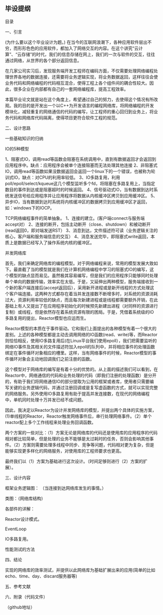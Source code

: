 ## 毕设提纲

目录

一、引言

(为什么要以这个毕业设计为题。)
在当今的互联网浪潮下，各种应用软件层出不穷，而形形色色的应用软件，都加入了网络交互的内容。在这个讲究“云计算”、“云存储”的时代，我们的信息存储在网上，我们的一次与软件的交互，往往通过网络，从世界的各个部分返回信息。

在几家公司实习后，发现服务端开发工程师在编码方面，不仅需要处理网络编程处理世界各地的数据连接，还需要将业务逻辑实现，将业务数据返回，这样往往会使业务代码和网络编程的代码相互混合，使得工程上各个组件间的耦合性较大。因此，很多企业在内部都有自己的一套网络编程库，提高工程效率。

本篇毕业论文就是站在这个角度上，希望通过自己的努力，去使得这个情况有所改观。我的目的是开发出一个以C++为开发语言的编程网络库，将网络编程的开发模块化，减轻重复的网络通信的代码的编写，让工程师的重心回归到业务上，将业务代码和网络库代码隔离，使得项目更符合软件工程的规范。

二、设计思路

一些基础知识的归纳 

IO的5种模型

1、阻塞式IO，调用read等函数会阻塞在系统调用中，直到有数据返回才会返回到应用程序中。缺点：应用程序会被单个连接阻塞而无法处理其他连接
2、非阻塞式IO，调用read等函数如果没数据返回会返回一个linux下的一个错误，也被称为轮训式IO，缺点：对CPU的利用率较低。
3、IO多路复用，利用poll/epoll/select/kqueue这几个模型监听多个fd，将阻塞在多路复用上，当指定数目的事件到达或是阻塞超时的时候返回。
4、信号驱动式IO，当有数据到达时系统发送信号给应用程序并让应用程序将数据从内核缓冲区拷贝到应用缓冲区。
5、异步IO，当有数据到达时系统将内核缓冲区的数据拷贝到应用缓冲区才返回，如：windows下的IOCP。

TCP网络编程事件的简单抽象。
1、连接的建立。(客户端connect与服务端accept对）
2、连接的断开，包括主动断开（close、shutdown）和被动断开(read返回0，即对端发送RST）
3、消息到达，文件描述符可读（业务逻辑关注的核心，客户端和服务端信息的交互）
4、消息发送完毕，即阻塞式write返回，本质上是数据已经写入了操作系统内核的缓冲区。

并发网络库

首先，我们来确定网络库的编程模型。对于网络编程来说，常用的模型发展大致如下。最直截了当的模型就是我们在计算机网络编程中学习的阻塞式IO的编写，这个模型的缺点显而易见。虽然极其容易编写，但是我们的应用程序只能够同时处理单个单向的数据传输，效率实在太低。于是，又延伸出两种模型，服务端接收到一个新的客户端连接后(accept返回后），采用新开进程或是新开线程的方式处理这个客户端连接。这两种方式都存在着当并发连接数不断增多时，对系统的资源消耗过大，资源利用率较低的缺点，而且每次新建进程或是线程都需要额外开销，在此基础上有人又提出了在应用程序初始化的时候预先新建出进程（对同样的资源进行复制）或线程，但是依然存在着系统资源有限的困局。于是，凭借着系统级的IO多路复用的提出，Reactor模型也应运而生。

Reactor模型的本质在于事件驱动。它和我们上面提出的各种模型有着一个很大的差别。上述的各种模型都是主动去调用网络的IO函数(read、write)等，而Reactor则恰恰相反，使用IO多路复用后(在Linux平台我们使用epoll），我们把需要监听的网络IO事件及其相关的文件描述符加入epoll的队列中，并将相应事件的处理函数绑定在事件循环对象相应的槽里。这样，当有网络事件的时候，Reactor模型的事件循环对象会主动地回调我们之前注册的函数。

这个模型对于网络库的编写是有着十分的优势的。从上面的描述我们可以看到，在Reactor中，网络通信的代码和业务处理的代码（即我们注册的处理函数）是分开的，有助于我们将网络通信IO的部分提取为公用的框架或者库，使用者只需要编写关键的业务逻辑代码，并通过注册回调或是复写虚函数的方式，就可以实现完整的网络服务。另外使用IO多路复用有助于提高并发连接数，在现代的网络编程中，单机同时处理十万并发已经不成问题。

因此，我决定以Reactor为设计并发网络库的模型，并提出两个具体的实施方案，(1)单线程的Reactor，Reactor触发网络事件后，串行处理网络事件。（2）单个reactor配上多个工作线程来处理业务回调函数。

两个方案的一些对比：（1）方案无论是网络库的代码还是使用库的应用程序的代码相对都比较简单，但是处理的业务不能够是太过耗时的任务，否则会影响其他事件。（2）方案则需要处理多线程中同步、竞争等问题，代码相对更为复杂，但是能够实现更多样化的网络服务，对使用库的工程师要求也更高。

最终我们以（1）方案为基础进行这次设计。（时间足够则进行（2）方案的扩展）。

三、设计内容

框架业务逻辑图：
（当连接到达网络库发生的事情。）

类图：（网络库结构）

各部件的详解：

Reactor设计模式。

EventLoop

IO多路复用。

性能测试的方法


四、结论

实现的网络库的效率测试，并提供以此网络库为基础扩展出来的应用(简单的比如echo、time、day、discard服务器等)



五、参考文献

六、附录（代码文件）

（github地址）